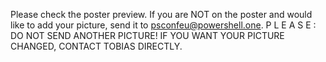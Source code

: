 Please check the poster preview. If you are NOT on the poster and would like to add your picture, send it to psconfeu@powershell.one. 
P L E A S E  : DO NOT SEND ANOTHER PICTURE! IF YOU WANT YOUR PICTURE CHANGED, CONTACT TOBIAS DIRECTLY.
